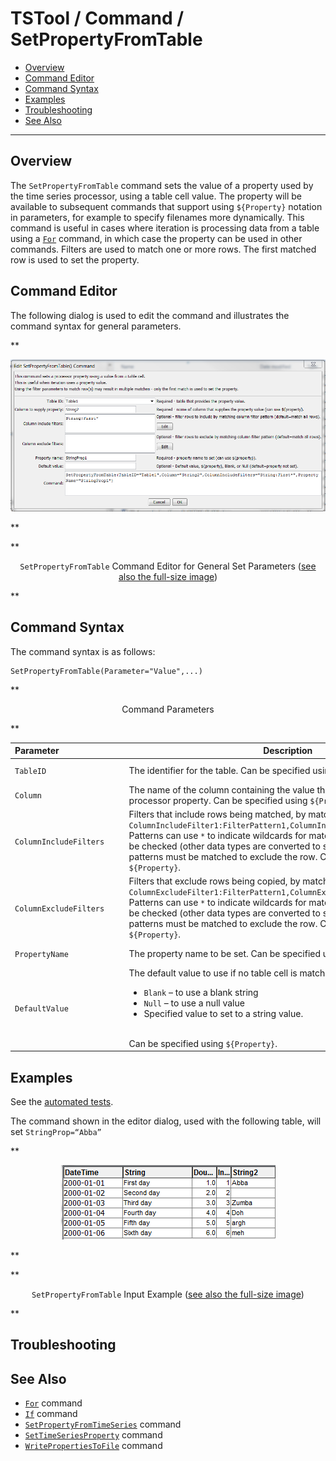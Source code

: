 # TSTool / Command / SetPropertyFromTable #

* [Overview](#overview)
* [Command Editor](#command-editor)
* [Command Syntax](#command-syntax)
* [Examples](#examples)
* [Troubleshooting](#troubleshooting)
* [See Also](#see-also)

-------------------------

## Overview ##

The `SetPropertyFromTable` command sets the value of a property used by the time series processor,
using a table cell value.  The property will be available to subsequent
commands that support using `${Property}` notation in parameters,
for example to specify filenames more dynamically.
This command is useful in cases where iteration is processing data from a table using a
[`For`](../For/For.md) command, in which case the property can be used in other commands.
Filters are used to match one or more rows.  The first matched row is used to set the property.

## Command Editor ##

The following dialog is used to edit the command and illustrates the command syntax for general parameters.

**<p style="text-align: center;">
![SetPropertyFromTable](SetPropertyFromTable.png)
</p>**

**<p style="text-align: center;">
`SetPropertyFromTable` Command Editor for General Set Parameters (<a href="../SetPropertyFromTable.png">see also the full-size image</a>)
</p>**

## Command Syntax ##

The command syntax is as follows:

```text
SetPropertyFromTable(Parameter="Value",...)
```
**<p style="text-align: center;">
Command Parameters
</p>**

| **Parameter**&nbsp;&nbsp;&nbsp;&nbsp;&nbsp;&nbsp;&nbsp;&nbsp;&nbsp;&nbsp;&nbsp;&nbsp;&nbsp;&nbsp;&nbsp;&nbsp;&nbsp;&nbsp;&nbsp;&nbsp;&nbsp;&nbsp;&nbsp;&nbsp;&nbsp;&nbsp; | **Description** | **Default**&nbsp;&nbsp;&nbsp;&nbsp;&nbsp;&nbsp;&nbsp;&nbsp;&nbsp;&nbsp; |
| --------------|-----------------|----------------- |
|`TableID`|The identifier for the table.  Can be specified using `${Property}`.|None – must be specified.|
|`Column`|The name of the column containing the value that will be used to set the processor property.   Can be specified using `${Property}`.|None – must be specified.|
|`ColumnIncludeFilters`|Filters that include rows being matched, by matching column values:<br>`ColumnIncludeFilter1:FilterPattern1,ColumnIncludeFilter2:FilterPattern2`<br>Patterns can use `*` to indicate wildcards for matches.  Only string values can be checked (other data types are converted to strings for comparison).  All patterns must be matched to exclude the row.  Can be specified using `${Property}`.|All rows are matched.|
|`ColumnExcludeFilters`|Filters that exclude rows being copied, by matching column values:<br>`ColumnExcludeFilter1:FilterPattern1,ColumnExcludeFilter2:FilterPattern2`<br>Patterns can use `*` to indicate wildcards for matches.  Only string values can be checked (other data types are converted to strings for comparison).  All patterns must be matched to exclude the row.  Can be specified using `${Property}`.|All rows are matched.|
|`PropertyName`|The property name to be set.  Can be specified using `${Property}`.|None – must be specified.|
|`DefaultValue`|The default value to use if no table cell is matched:<br><ul><li>`Blank` – to use a blank string</li><li>`Null` – to use a null value</li><li>Specified value to set to a string value.</li></ul><br>Can be specified using `${Property}`.|Property is set to null.|

## Examples ##

See the [automated tests](https://github.com/OpenCDSS/cdss-app-tstool-test/tree/master/test/regression/commands/general/SetPropertyFromTable).

The command shown in the editor dialog, used with the following table, will set `StringProp=“Abba”`

**<p style="text-align: center;">
![SetPropertyFromTable table](SetPropertyFromTable_table.png)
</p>**

**<p style="text-align: center;">
`SetPropertyFromTable` Input Example (<a href="../SetPropertyFromTable_table.png">see also the full-size image</a>)
</p>**

## Troubleshooting ##

## See Also ##

* [`For`](../For/For.md) command
* [`If`](../If/If.md) command
* [`SetPropertyFromTimeSeries`](../SetPropertyFromTimeSeries/SetPropertyFromTimeSeries.md) command
* [`SetTimeSeriesProperty`](../SetTimeSeriesProperty/SetTimeSeriesProperty.md) command
* [`WritePropertiesToFile`](../WritePropertiesToFile/WritePropertiesToFile.md) command

